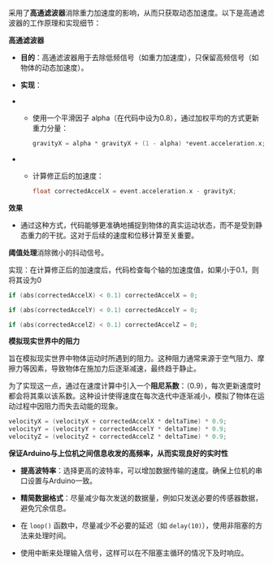 采用了**高通滤波器**消除重力加速度的影响，从而只获取动态加速度。以下是高通滤波器的工作原理和实现细节：

**高通滤波器**

- **目的**：高通滤波器用于去除低频信号（如重力加速度），只保留高频信号（如物体的动态加速度）。
- **实现**：

- - 使用一个平滑因子 alpha（在代码中设为0.8），通过加权平均的方式更新重力分量：

    ```c++
    gravityX = alpha * gravityX + (1 - alpha) *event.acceleration.x;
    ```

- - 计算修正后的加速度：

    ```C
    float correctedAccelX = event.acceleration.x - gravityX;
    ```

**效果**

- 通过这种方式，代码能够更准确地捕捉到物体的真实运动状态，而不是受到静态重力的干扰。这对于后续的速度和位移计算至关重要。

 

**阈值处理**消除微小的抖动信号。

实现：在计算修正后的加速度后，代码检查每个轴的加速度值，如果小于0.1，则将其设为0

```c
if (abs(correctedAccelX) < 0.1) correctedAccelX = 0;

if (abs(correctedAccelY) < 0.1) correctedAccelY = 0;

if (abs(correctedAccelZ) < 0.1) correctedAccelZ = 0;
```



 **模拟现实世界中的阻力**

旨在模拟现实世界中物体运动时所遇到的阻力。这种阻力通常来源于空气阻力、摩擦力等因素，导致物体在施加力后逐渐减速，最终趋于静止。

为了实现这一点，通过在速度计算中引入一个**阻尼系数**：（0.9），每次更新速度时都会将其乘以该系数。这种设计使得速度在每次迭代中逐渐减小，模拟了物体在运动过程中因阻力而失去动能的现象。

```cpp
velocityX = (velocityX + correctedAccelX * deltaTime) * 0.9;
velocityY = (velocityY + correctedAccelY * deltaTime) * 0.9;
velocityZ = (velocityZ + correctedAccelZ * deltaTime) * 0.9;
```



**保证Arduino与上位机之间信息收发的高频率，从而实现良好的实时性**

- **提高波特率**：选择更高的波特率，可以增加数据传输的速度。确保上位机的串口设置与Arduino一致。

- **精简数据格式**：尽量减少每次发送的数据量，例如只发送必要的传感器数据，避免冗余信息。
- 在 `loop()` 函数中，尽量减少不必要的延迟（如 `delay(10)`），使用非阻塞的方法来处理时间。
- 使用中断来处理输入信号，这样可以在不阻塞主循环的情况下及时响应。

